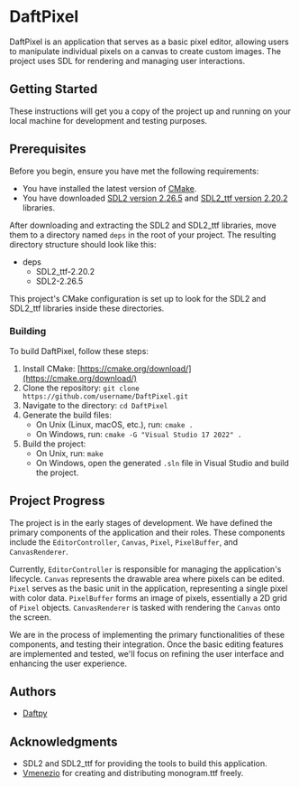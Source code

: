 # DaftPixel

DaftPixel is an application that serves as a basic pixel editor, allowing users to manipulate individual pixels on a canvas to create custom images. The project uses SDL for rendering and managing user interactions.

## Getting Started

These instructions will get you a copy of the project up and running on your local machine for development and testing purposes.

## Prerequisites

Before you begin, ensure you have met the following requirements:

- You have installed the latest version of [CMake](https://cmake.org/download/).
- You have downloaded [SDL2 version 2.26.5](https://libsdl.org/download-2.0.php) and [SDL2_ttf version 2.20.2](https://www.libsdl.org/projects/SDL_ttf/) libraries.

After downloading and extracting the SDL2 and SDL2_ttf libraries, move them to a directory named `deps` in the root of your project. The resulting directory structure should look like this:

* deps
	* SDL2_ttf-2.20.2
	* SDL2-2.26.5

This project's CMake configuration is set up to look for the SDL2 and SDL2_ttf libraries inside these directories.

### Building

To build DaftPixel, follow these steps:

1. Install CMake: [https://cmake.org/download/](https://cmake.org/download/)
2. Clone the repository: `git clone https://github.com/username/DaftPixel.git`
3. Navigate to the directory: `cd DaftPixel`
4. Generate the build files:
   - On Unix (Linux, macOS, etc.), run: `cmake .`
   - On Windows, run: `cmake -G "Visual Studio 17 2022" .`
5. Build the project:
   - On Unix, run: `make`
   - On Windows, open the generated `.sln` file in Visual Studio and build the project.


## Project Progress

The project is in the early stages of development. We have defined the primary components of the application and their roles. These components include the `EditorController`, `Canvas`, `Pixel`, `PixelBuffer`, and `CanvasRenderer`.

Currently, `EditorController` is responsible for managing the application's lifecycle. `Canvas` represents the drawable area where pixels can be edited. `Pixel` serves as the basic unit in the application, representing a single pixel with color data. `PixelBuffer` forms an image of pixels, essentially a 2D grid of `Pixel` objects. `CanvasRenderer` is tasked with rendering the `Canvas` onto the screen.

We are in the process of implementing the primary functionalities of these components, and testing their integration. Once the basic editing features are implemented and tested, we'll focus on refining the user interface and enhancing the user experience.

## Authors

- [Daftpy](https://github.com/Daftpy)

## Acknowledgments

- SDL2 and SDL2_ttf for providing the tools to build this application.
- [Vmenezio](https://twitter.com/vmenezio) for creating and distributing monogram.ttf freely.